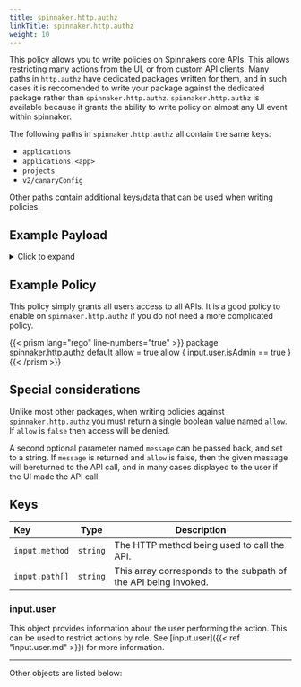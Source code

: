```yaml
---
title: spinnaker.http.authz
linkTitle: spinnaker.http.authz
weight: 10
---
```


This policy allows you to write policies on Spinnakers core APIs. This allows restricting many actions from the UI, or from custom API clients. Many paths in `http.authz` have dedicated packages written for them, and in such cases it is reccomended to write your package against the dedicated package rather than `spinnaker.http.authz`. `spinnaker.http.authz` is available because it grants the ability to write policy on almost any UI event within spinnaker.

The following paths in `spinnaker.http.authz` all contain the same keys:

 - `applications`
 - `applications.<app>`
 - `projects`
 - `v2/canaryConfig`

Other paths contain additional keys/data that can be used when writing policies.

## Example Payload

<details><summary>Click to expand</summary>

```json
{
  "input": {
    "method": "GET",
    "path": [
      "applications"
    ],
    "user": {
      "isAdmin": false,
      "roles": [
        {
          "name": "armory-io",
          "source": "GITHUB_TEAMS"
        },
        {
          "name": "productmanagers",
          "source": "GITHUB_TEAMS"
        }
      ],
      "username": "myUserName"
    }
  }
}
```
</details>

## Example Policy

This policy simply grants all users access to all APIs. It is a good policy to enable on `spinnaker.http.authz` if you do not need a more complicated policy.

{{< prism lang="rego" line-numbers="true" >}}
package spinnaker.http.authz
default allow = true
allow {
    input.user.isAdmin == true
}
{{< /prism >}}

## Special considerations

Unlike most other packages, when writing policies against `spinnaker.http.authz` you must return a single boolean value named `allow`. If `allow` is `false` then access will be denied.

A second optional parameter named `message` can be passed back, and set to a string. If `message` is returned and `allow` is false, then the given message will bereturned to the API call, and in many cases displayed to the user if the UI made the API call.

 ## Keys

| Key                         | Type      | Description                                                     |
| :-------------------------- | --------- | --------------------------------------------------------------- |
| `input.method`              | `string`  | The HTTP method being used to call the API.                     |
| `input.path[]`              | `string`  | This array corresponds to the subpath of the API being invoked. |

### input.user

This object provides information about the user performing the action. This can be used to restrict actions by role. See [input.user]({{< ref "input.user.md" >}}) for more information.

<hr/>

Other objects are listed below:
